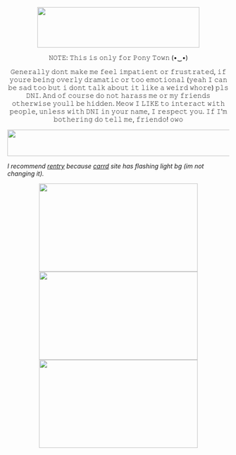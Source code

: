 <p align="center">
  <img width="368" height="92" src="https://images.cooltext.com/5684929.gif">
</p>

<p align="center">
𝙽𝙾𝚃𝙴: 𝚃𝚑𝚒𝚜 𝚒𝚜 𝚘𝚗𝚕𝚢 𝚏𝚘𝚛 𝙿𝚘𝚗𝚢 𝚃𝚘𝚠𝚗 (⁠•⁠‿⁠•⁠)
<p align="center">
𝙶𝚎𝚗𝚎𝚛𝚊𝚕𝚕𝚢 𝚍𝚘𝚗𝚝 𝚖𝚊𝚔𝚎 𝚖𝚎 𝚏𝚎𝚎𝚕 𝚒𝚖𝚙𝚊𝚝𝚒𝚎𝚗𝚝 𝚘𝚛 𝚏𝚛𝚞𝚜𝚝𝚛𝚊𝚝𝚎𝚍, 𝚒𝚏 𝚢𝚘𝚞𝚛𝚎 𝚋𝚎𝚒𝚗𝚐 𝚘𝚟𝚎𝚛𝚕𝚢 𝚍𝚛𝚊𝚖𝚊𝚝𝚒𝚌 𝚘𝚛 𝚝𝚘𝚘 𝚎𝚖𝚘𝚝𝚒𝚘𝚗𝚊𝚕 (𝚢𝚎𝚊𝚑 𝙸 𝚌𝚊𝚗 𝚋𝚎 𝚜𝚊𝚍 𝚝𝚘𝚘 𝚋𝚞𝚝 𝚒 𝚍𝚘𝚗𝚝 𝚝𝚊𝚕𝚔 𝚊𝚋𝚘𝚞𝚝 𝚒𝚝 𝚕𝚒𝚔𝚎 𝚊 𝚠𝚎𝚒𝚛𝚍 𝚠𝚑𝚘𝚛𝚎) 𝚙𝚕𝚜 𝙳𝙽𝙸. 𝙰𝚗𝚍 𝚘𝚏 𝚌𝚘𝚞𝚛𝚜𝚎 𝚍𝚘 𝚗𝚘𝚝 𝚑𝚊𝚛𝚊𝚜𝚜 𝚖𝚎 𝚘𝚛 𝚖𝚢 𝚏𝚛𝚒𝚎𝚗𝚍𝚜 𝚘𝚝𝚑𝚎𝚛𝚠𝚒𝚜𝚎 𝚢𝚘𝚞𝚕𝚕 𝚋𝚎 𝚑𝚒𝚍𝚍𝚎𝚗. 𝙼𝚎𝚘𝚠 𝙸 𝙻𝙸𝙺𝙴 𝚝𝚘 𝚒𝚗𝚝𝚎𝚛𝚊𝚌𝚝 𝚠𝚒𝚝𝚑 𝚙𝚎𝚘𝚙𝚕𝚎, 𝚞𝚗𝚕𝚎𝚜𝚜 𝚠𝚒𝚝𝚑 𝙳𝙽𝙸 𝚒𝚗 𝚢𝚘𝚞𝚛 𝚗𝚊𝚖𝚎, 𝙸 𝚛𝚎𝚜𝚙𝚎𝚌𝚝 𝚢𝚘𝚞. 𝙸𝚏 𝙸'𝚖 𝚋𝚘𝚝𝚑𝚎𝚛𝚒𝚗𝚐 𝚍𝚘 𝚝𝚎𝚕𝚕 𝚖𝚎, 𝚏𝚛𝚒𝚎𝚗𝚍𝚘! 𝚘𝚠𝚘

<p align="center">
  <img width="800" height="60" src="https://64.media.tumblr.com/98e51830b02a66e2d40f84522b71591e/8b267fede4432ef1-19/s400x600/396620ce1ede066a13a0b312a0a58f7312127efd.gifv">
</p>

_I recommend [rentry](https://rentry.co/rovanski) because [carrd](https://softhole.carrd.co) site has flashing light bg (im not changing it)._

<p align="center">
  <img width="360" height="200" src="https://autism.crd.co/assets/images/gallery05/b5ffb8ae.gif?v=69d6a439"> <img width="360" height="200" src="https://autism.crd.co/assets/images/gallery05/88a76f17.gif?v=69d6a439"> <img width="360" height="200" src="https://autism.crd.co/assets/images/gallery05/eca8cc10.gif?v=69d6a439">
</p>
